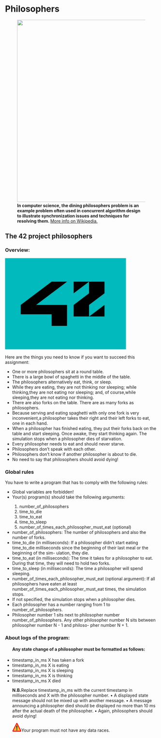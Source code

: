  <h1>Philosophers</h1>
<figure>
  <img src="https://austingwalters.com/wp-content/uploads/2014/05/Dining_philosophers.png" width="600" height="600 alt=" 5 Philosophers">
  <figcaption><strong>In computer science, the dining philosophers problem is an example problem often used in concurrent algorithm design to illustrate synchronization issues and techniques for resolving them. </strong>
  <a href="https://en.wikipedia.org/wiki/Dining_philosophers_problem" target="_blank" > More info on Wikipedia.</a>
  </figcaption> 
</figure>
<section>
<h2>The 42 project philosophers </h2> 
<h3> Overview: </h3>
 <img src="img/42" width="400" height="300" alt=" 42 School">
<p> Here are the things you need to know if you want to succeed this assignment:</p>
<ul>
<li>One or more philosophers sit at a round table.</li>
<li>There is a large bowl of spaghetti in the middle of the table.</li>
<li> The philosophers alternatively eat, think, or sleep.</li>
<li> While they are eating, they are not thinking nor sleeping; while thinking,they are not eating nor sleeping; and, of course,while sleeping,they are not eating nor thinking.</li>
<li> There are also forks on the table. There are as many forks as philosophers.</li>
<li> Because serving and eating spaghetti with only one fork is very inconvenient,a philosopher takes their right and their left forks to eat, one in each hand.</li>
<li> When a philosopher has finished eating, they put their forks back on the table and start sleeping. Once awake, they start thinking again. The simulation stops when a philosopher dies of starvation.</li>
<li> Every philosopher needs to eat and should never starve.</li>
<li> Philosophers don’t speak with each other.</li>
<li> Philosophers don’t know if another philosopher is about to die.</li>
<li> No need to say that philosophers should avoid dying!</li>
</ul>
<h3>Global rules</h3>
<p>You have to write a program that has to comply with the following rules:</p>
<ul>
<li>Global variables are forbidden!</li>
<li>Your(s) program(s) should take the following arguments:</li>
<ol> 
  <li>number_of_philosophers</li>
  <li>time_to_die </li>
  <li>time_to_eat </li>
  <li>time_to_sleep</li>
 <li>number_of_times_each_philosopher_must_eat (optional) </li>
</ol>
<li>number_of_philosophers: The number of philosophers and also the number of forks.</li>
<li>time_to_die (in milliseconds): If a philosopher didn’t start eating time_to_die milliseconds since the beginning of their last meal or the beginning of the sim- ulation, they die.</li>
<li>time_to_eat (in milliseconds): The time it takes for a philosopher to eat. During that time, they will need to hold two forks.</li>
<li>time_to_sleep (in milliseconds): The time a philosopher will spend sleeping.</li>
<li>number_of_times_each_philosopher_must_eat (optional argument): If all philosophers have eaten at least number_of_times_each_philosopher_must_eat times, the simulation stops.</li>
<li>If not specified, the simulation stops when a philosopher dies.</li>
<li>Each philosopher has a number ranging from 1 to number_of_philosophers.</li>
<li>Philosopher number 1 sits next to philosopher number number_of_philosophers. Any other philosopher number N sits between philosopher number N - 1 and philoso- pher number N + 1.</li>
</ul>
<h3>About logs of the program:</h3>
<ul> <h4>Any state change of a philosopher must be formatted as follows:</h4>
  <li>timestamp_in_ms X has taken a fork</li>
  <li>timestamp_in_ms X is eating</li>
  <li>timestamp_in_ms X is sleeping</li>
  <li>timestamp_in_ms X is thinking</li>
  <li>timestamp_in_ms X died </li>
   <p><strong>N.B.</strong>Replace timestamp_in_ms with the current timestamp in milliseconds and X with the philosopher number. • A displayed state message should not be mixed up with another message. • A message announcing a philosopher died should be displayed no more than 10 ms after the actual death of the philosopher. • Again, philosophers should avoid dying!</p> 
  <img src="img/images.png" width="30" height="30" alt="Danger">Your program must not have any data races.
</ul>
</section>
